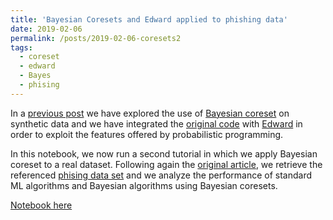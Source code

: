 ```yaml
---
title: 'Bayesian Coresets and Edward applied to phishing data'
date: 2019-02-06
permalink: /posts/2019-02-06-coresets2
tags:
  - coreset
  - edward
  - Bayes
  - phising
---
```


In a [previous post](/posts/2019-01-24-coresets1) we have explored the use of [Bayesian coreset](https://arxiv.org/abs/1710.05053) on synthetic data and we have integrated the [original code](https://github.com/trevorcampbell/bayesian-coresets) with [Edward](http://edwardlib.org/) in order to exploit the features offered by probabilistic programming.

In this notebook, we now run a second tutorial in which we apply Bayesian coreset to a real dataset. Following again the [original article](https://arxiv.org/abs/1710.05053), we retrieve the referenced [phising data set](https://www.csie.ntu.edu.tw/~cjlin/libsvmtools/datasets/binary.html#phishing) and we analyze the performance of standard ML algorithms and Bayesian algorithms using Bayesian coresets.

[Notebook here](https://nbviewer.jupyter.org/github/FMZennaro/BayesianCoresets-Edward/blob/master/2.%20BayesianCoresets%20-%20Example%20with%20Phishing%20Dataset.ipynb)

[ ](https://emilykesling.github.io/)